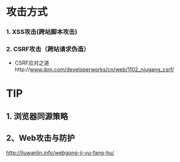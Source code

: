 # 攻击方式
###  1. XSS攻击(跨站脚本攻击)


### 2. CSRF攻击（跨站请求伪造）

* CSRF应对之道http://www.ibm.com/developerworks/cn/web/1102_niugang_csrf/



# TIP
## 1. 浏览器同源策略
## 2、Web攻击与防护
http://liuwanlin.info/webgong-ji-yu-fang-hu/